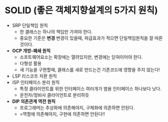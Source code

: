 # SOLID (좋은 객체지향설계의 5가지 원칙)

- SRP 단일책임 원칙
  - 한 클래스는 하나의 책임만 가져야 한다.
  - 중요한 기준은 **변경** 
    변경이 있을때, 파급효과가 적으면 단일책임원칙을 잘 따른것이다.
- **OCP 개방-폐쇄 원칙**
  - 소프트웨어요소는 확장에는 열려있지만, 변경에는 닫혀이어야 한다.
  - 다형성 활용
  - 새 기능을 구현할때, 클래스를 새로 만드는건 기존코드에 영향을 주지 않는다!
- LSP 리스코프 치환 원칙
- ISP 인터페이스 분리 원칙
  - 특정 클라이언트를 위한 인터페이스 여러개가 범용 인터페이스 하나보다 낫다.
  - 운전자/정비사 클라이언트로 분리하듯
- **DIP 의존관계 역전 원칙**
  - 프로그래머는 추상화에 의존해야지, 구체화에 의존하면 안된다.
  - =역할에 의존해야지, 구현에 의존하면 안된다!!